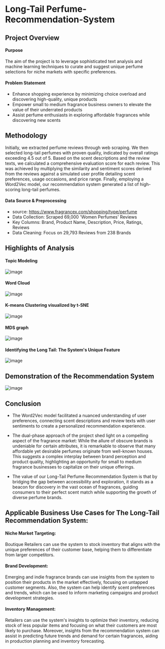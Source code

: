 # Long-Tail Perfume-Recommendation-System

## Project Overview

#### Purpose
The aim of the project is to leverage sophisticated text analysis and machine learning techniques to curate and suggest unique perfume selections for niche markets with specific preferences.

#### Problem Statement
- Enhance shopping experience by minimizing choice overload and discovering high-quality,
unique products
- Empower small to medium fragrance business owners to elevate the value of their underrated
products
- Assist perfume enthusiasts in exploring affordable fragrances while discovering new scents

## Methodology
Initially, we extracted perfume reviews through web scraping. We then selected long-tail perfumes with proven quality, indicated by overall ratings exceeding 4.5 out of 5. Based on the scent descriptions and the review texts, we calculated a comprehensive evaluation score for each review. This was achieved by multiplying the similarity and sentiment scores derived from the reviews against a simulated user profile detailing scent preferences, usage occasions, and price range. Finally, employing a Word2Vec model, our recommendation system generated a list of high-scoring long-tail perfumes.

#### Data Source & Preprocessing
- source: https://www.fragrancex.com/shopping/type/perfume
- Data Collection: Scraped 69,000 'Women Perfumes' Reviews
- Key Columns: Brand, Product Name, Description, Price, Ratings, Reviews
- Data Cleaning: Focus on 29,793 Reviews from 238 Brands

## Highlights of Analysis
#### Topic Modeling
![image](https://github.com/Hayoung-Zoe-Kim/Perfume-Recommendation-System/blob/main/Topic_Modeling.png)

#### Word Cloud
![image](https://github.com/Hayoung-Zoe-Kim/Perfume-Recommendation-System/blob/main/WordCloud.png)

#### K-means Clustering visualized by t-SNE
![image](https://github.com/Hayoung-Zoe-Kim/Perfume-Recommendation-System/blob/main/K-means_Clustering.png)
#### MDS graph
![image](https://github.com/Hayoung-Zoe-Kim/Perfume-Recommendation-System/blob/main/MDS_graph.png)

#### Identifying the Long Tail: The System's Unique Feature
![image](https://github.com/Hayoung-Zoe-Kim/Perfume-Recommendation-System/blob/main/LongTail_Graph.png)

## Demonstration of the Recommendation System
![image](https://github.com/Hayoung-Zoe-Kim/Perfume-Recommendation-System/blob/main/System_Demonstration.png)

## Conclusion
- The Word2Vec model facilitated a nuanced understanding of user preferences, connecting scent descriptions and review texts with user sentiments to create a personalized recommendation experience.
  
- The dual-phase approach of the project shed light on a compelling aspect of the fragrance market: While the allure of obscure brands is undeniable for certain attributes, it is remarkable to observe that many affordable yet desirable perfumes originate from well-known houses. This suggests a complex interplay between brand perception and product quality, highlighting an opportunity for small to medium fragrance businesses to capitalize on their unique offerings.

- The value of our Long-Tail Perfume Recommendation System is that by bridging the gap between accessibility and exploration, it stands as a beacon for discovery in the vast ocean of fragrances, guiding consumers to their perfect scent match while supporting the growth of diverse perfume brands.

## Applicable Business Use Cases for The Long-Tail Recommendation System:

#### Niche Market Targeting:
Boutique Retailers can use the system to stock inventory that aligns with the unique preferences of their customer base, helping them to differentiate from larger competitors.

#### Brand Development: 
Emerging and indie fragrance brands can use insights from the system to position their products in the market effectively, focusing on untapped customer segments. Also, the system can help identify scent preferences and trends, which can be used to inform marketing campaigns and product development strategies.

#### Inventory Management:
Retailers can use the system's insights to optimize their inventory, reducing stock of less popular items and focusing on what their customers are most likely to purchase. Moreover, insights from the recommendation system can assist in predicting future trends and demand for certain fragrances, aiding in production planning and inventory forecasting.

